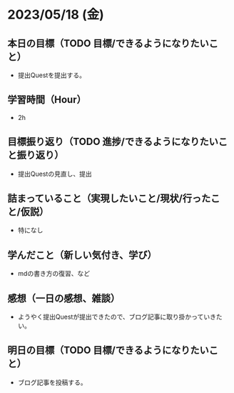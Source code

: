 
# 2023/05/18 (金)

## 本日の目標（TODO 目標/できるようになりたいこと）

- 提出Questを提出する。

## 学習時間（Hour）

- 2h

## 目標振り返り（TODO 進捗/できるようになりたいこと振り返り）

- 提出Questの見直し、提出

## 詰まっていること（実現したいこと/現状/行ったこと/仮説）

- 特になし

## 学んだこと（新しい気付き、学び）

- mdの書き方の復習、など

## 感想（一日の感想、雑談）

- ようやく提出Questが提出できたので、ブログ記事に取り掛かっていきたい。

## 明日の目標（TODO 目標/できるようになりたいこと）

- ブログ記事を投稿する。
